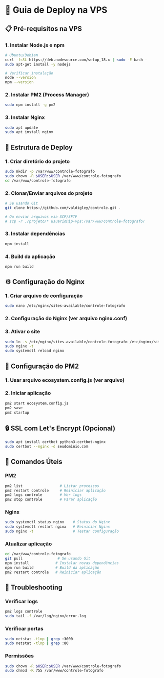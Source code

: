 # 🚀 Guia de Deploy na VPS

## 📋 Pré-requisitos na VPS

### 1. Instalar Node.js e npm
```bash
# Ubuntu/Debian
curl -fsSL https://deb.nodesource.com/setup_18.x | sudo -E bash -
sudo apt-get install -y nodejs

# Verificar instalação
node --version
npm --version
```

### 2. Instalar PM2 (Process Manager)
```bash
sudo npm install -g pm2
```

### 3. Instalar Nginx
```bash
sudo apt update
sudo apt install nginx
```

## 📁 Estrutura de Deploy

### 1. Criar diretório do projeto
```bash
sudo mkdir -p /var/www/controle-fotografo
sudo chown -R $USER:$USER /var/www/controle-fotografo
cd /var/www/controle-fotografo
```

### 2. Clonar/Enviar arquivos do projeto
```bash
# Se usando Git
git clone https://github.com/valdigley/controle.git .

# Ou enviar arquivos via SCP/SFTP
# scp -r ./projeto/* usuario@ip-vps:/var/www/controle-fotografo/
```

### 3. Instalar dependências
```bash
npm install
```

### 4. Build da aplicação
```bash
npm run build
```

## ⚙️ Configuração do Nginx

### 1. Criar arquivo de configuração
```bash
sudo nano /etc/nginx/sites-available/controle-fotografo
```

### 2. Configuração do Nginx (ver arquivo nginx.conf)

### 3. Ativar o site
```bash
sudo ln -s /etc/nginx/sites-available/controle-fotografo /etc/nginx/sites-enabled/
sudo nginx -t
sudo systemctl reload nginx
```

## 🔧 Configuração do PM2

### 1. Usar arquivo ecosystem.config.js (ver arquivo)

### 2. Iniciar aplicação
```bash
pm2 start ecosystem.config.js
pm2 save
pm2 startup
```

## 🔒 SSL com Let's Encrypt (Opcional)

```bash
sudo apt install certbot python3-certbot-nginx
sudo certbot --nginx -d seudominio.com
```

## 📝 Comandos Úteis

### PM2
```bash
pm2 list                 # Listar processos
pm2 restart controle     # Reiniciar aplicação
pm2 logs controle        # Ver logs
pm2 stop controle        # Parar aplicação
```

### Nginx
```bash
sudo systemctl status nginx    # Status do Nginx
sudo systemctl restart nginx   # Reiniciar Nginx
sudo nginx -t                  # Testar configuração
```

### Atualizar aplicação
```bash
cd /var/www/controle-fotografo
git pull                # Se usando Git
npm install            # Instalar novas dependências
npm run build          # Build da aplicação
pm2 restart controle   # Reiniciar aplicação
```

## 🐛 Troubleshooting

### Verificar logs
```bash
pm2 logs controle
sudo tail -f /var/log/nginx/error.log
```

### Verificar portas
```bash
sudo netstat -tlnp | grep :3000
sudo netstat -tlnp | grep :80
```

### Permissões
```bash
sudo chown -R $USER:$USER /var/www/controle-fotografo
sudo chmod -R 755 /var/www/controle-fotografo
```